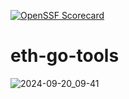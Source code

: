 [![OpenSSF Scorecard](https://api.scorecard.dev/projects/github.com/ngmisl/eth-go-tools/badge)](https://scorecard.dev/viewer/?uri=github.com/ngmisl/eth-go-tools)

# eth-go-tools

![2024-09-20_09-41](https://github.com/user-attachments/assets/622c30ee-d8df-48bf-bfa1-095f9d58c463)
